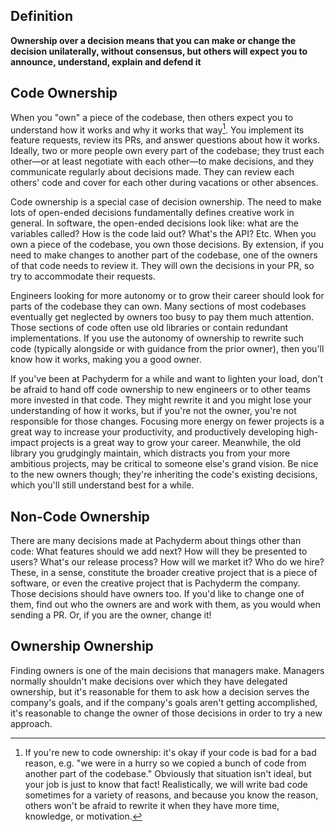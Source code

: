## Definition

**Ownership over a decision means that you can make or change the decision unilaterally, without consensus, but others will expect you to announce, understand, explain and defend it**

## Code Ownership

When you "own" a piece of the codebase, then others expect you to understand how it works and why it works that way[^1]. You implement its feature requests, review its PRs, and answer questions about how it works. Ideally, two or more people own every part of the codebase; they trust each other—or at least negotiate with each other—to make decisions, and they communicate regularly about decisions made. They can review each others' code and cover for each other during vacations or other absences.

Code ownership is a special case of decision ownership. The need to make lots of open-ended decisions fundamentally defines creative work in general. In software, the open-ended decisions look like: what are the variables called? How is the code laid out? What's the API? Etc. When you own a piece of the codebase, you own those decisions. By extension, if you need to make changes to another part of the codebase, one of the owners of that code needs to review it. They will own the decisions in your PR, so try to accommodate their requests.

Engineers looking for more autonomy or to grow their career should look for parts of the codebase they can own. Many sections of most codebases eventually get neglected by owners too busy to pay them much attention. Those sections of code often use old libraries or contain redundant implementations. If you use the autonomy of ownership to rewrite such code (typically alongside or with guidance from the prior owner), then you'll know how it works, making you a good owner.

If you've been at Pachyderm for a while and want to lighten your load, don't be afraid to hand off code ownership to new engineers or to other teams more invested in that code. They might rewrite it and you might lose your understanding of how it works, but if you're not the owner, you're not responsible for those changes. Focusing more energy on fewer projects is a great way to increase your productivity, and productively developing high-impact projects is a great way to grow your career. Meanwhile, the old library you grudgingly maintain, which distracts you from your more ambitious projects, may be critical to someone else's grand vision. Be nice to the new owners though; they're inheriting the code's existing decisions, which you'll still understand best for a while.

## Non-Code Ownership

There are many decisions made at Pachyderm about things other than code: What features should we add next? How will they be presented to users? What's our release process?  How will we market it? Who do we hire? These, in a sense, constitute the broader creative project that is a piece of software, or even the creative project that is Pachyderm the company. Those decisions should have owners too. If you'd like to change one of them, find out who the owners are and work with them, as you would when sending a PR. Or, if you are the owner, change it!

## Ownership Ownership

Finding owners is one of the main decisions that managers make. Managers normally shouldn't make decisions over which they have delegated ownership, but it's reasonable for them to ask how a decision serves the company's goals, and if the company's goals aren't getting accomplished, it's reasonable to change the owner of those decisions in order to try a new approach.

[^1]: If you're new to code ownership: it's okay if your code is bad for a bad reason, e.g. "we were in a hurry so we copied a bunch of code from another part of the codebase." Obviously that situation isn't ideal, but your job is just to know that fact! Realistically, we will write bad code sometimes for a variety of reasons, and because you know the reason, others won't be afraid to rewrite it when they have more time, knowledge, or motivation.

